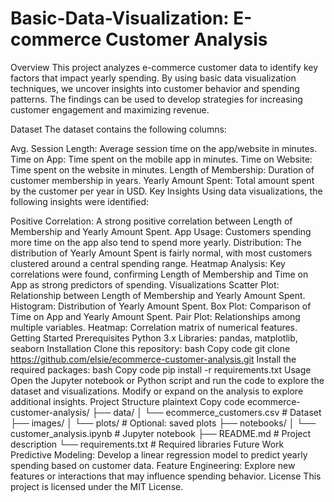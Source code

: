 # Basic-Data-Visualization: E-commerce Customer Analysis
Overview
This project analyzes e-commerce customer data to identify key factors that impact yearly spending. By using basic data visualization techniques, we uncover insights into customer behavior and spending patterns. The findings can be used to develop strategies for increasing customer engagement and maximizing revenue.

Dataset
The dataset contains the following columns:

Avg. Session Length: Average session time on the app/website in minutes.
Time on App: Time spent on the mobile app in minutes.
Time on Website: Time spent on the website in minutes.
Length of Membership: Duration of customer membership in years.
Yearly Amount Spent: Total amount spent by the customer per year in USD.
Key Insights
Using data visualizations, the following insights were identified:

Positive Correlation: A strong positive correlation between Length of Membership and Yearly Amount Spent.
App Usage: Customers spending more time on the app also tend to spend more yearly.
Distribution: The distribution of Yearly Amount Spent is fairly normal, with most customers clustered around a central spending range.
Heatmap Analysis: Key correlations were found, confirming Length of Membership and Time on App as strong predictors of spending.
Visualizations
Scatter Plot: Relationship between Length of Membership and Yearly Amount Spent.
Histogram: Distribution of Yearly Amount Spent.
Box Plot: Comparison of Time on App and Yearly Amount Spent.
Pair Plot: Relationships among multiple variables.
Heatmap: Correlation matrix of numerical features.
Getting Started
Prerequisites
Python 3.x
Libraries: pandas, matplotlib, seaborn
Installation
Clone this repository:
bash
Copy code
git clone https://github.com/elsie/ecommerce-customer-analysis.git
Install the required packages:
bash
Copy code
pip install -r requirements.txt
Usage
Open the Jupyter notebook or Python script and run the code to explore the dataset and visualizations.
Modify or expand on the analysis to explore additional insights.
Project Structure
plaintext
Copy code
ecommerce-customer-analysis/
├── data/
│   └── ecommerce_customers.csv     # Dataset
├── images/
│   └── plots/                      # Optional: saved plots
├── notebooks/
│   └── customer_analysis.ipynb     # Jupyter notebook
├── README.md                       # Project description
└── requirements.txt                # Required libraries
Future Work
Predictive Modeling: Develop a linear regression model to predict yearly spending based on customer data.
Feature Engineering: Explore new features or interactions that may influence spending behavior.
License
This project is licensed under the MIT License.

